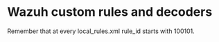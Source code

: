 # Wazuh custom rules and decoders

Remember that at every local_rules.xml rule_id starts with 100101.


